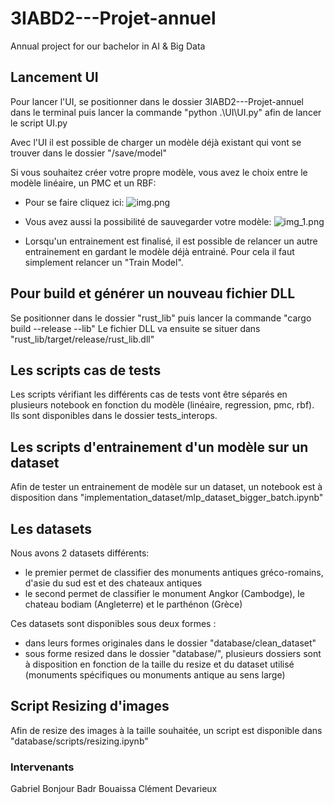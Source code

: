 # 3IABD2---Projet-annuel
Annual project for our bachelor in AI &amp; Big Data

## Lancement UI
Pour lancer l'UI, se positionner dans le dossier 3IABD2---Projet-annuel dans le terminal puis lancer la commande "python .\UI\UI.py" afin de lancer le script UI.py

Avec l'UI il est possible de charger un modèle déjà existant qui vont se trouver dans le dossier "/save/model" 

Si vous souhaitez créer votre propre modèle, vous avez le choix entre le modèle linéaire, un PMC et un RBF:
- Pour se faire cliquez ici:
![img.png](img.png)

- Vous avez aussi la possibilité de sauvegarder votre modèle:
![img_1.png](img_1.png)

- Lorsqu'un entrainement est finalisé, il est possible de relancer un autre entrainement en gardant le modèle déjà entrainé. Pour cela il faut simplement relancer un "Train Model". 

## Pour build et générer un nouveau fichier DLL

Se positionner dans le dossier "rust_lib" puis lancer la commande "cargo build --release --lib"
Le fichier DLL va ensuite se situer dans "rust_lib/target/release/rust_lib.dll"


## Les scripts cas de tests

Les scripts vérifiant les différents cas de tests vont être séparés en plusieurs notebook en fonction du modèle (linéaire, regression, pmc, rbf).
Ils sont disponibles dans le dossier tests_interops.

## Les scripts d'entrainement d'un modèle sur un dataset

Afin de tester un entrainement de modèle sur un dataset, un notebook est à disposition dans "implementation_dataset/mlp_dataset_bigger_batch.ipynb"

## Les datasets

Nous avons 2 datasets différents:
- le premier permet de classifier des monuments antiques gréco-romains, d'asie du sud est et des chateaux antiques
- le second permet de classifier le monument Angkor (Cambodge), le chateau bodiam (Angleterre) et le parthénon (Grèce)

Ces datasets sont disponibles sous deux formes : 
- dans leurs formes originales dans le dossier "database/clean_dataset" 
- sous forme resized dans le dossier "database/", plusieurs dossiers sont à disposition en fonction de la taille du resize et du dataset utilisé (monuments spécifiques ou monuments antique au sens large)


## Script Resizing d'images

Afin de resize des images à la taille souhaitée, un script est disponible dans "database/scripts/resizing.ipynb"


### Intervenants
Gabriel Bonjour
Badr Bouaissa
Clément Devarieux
